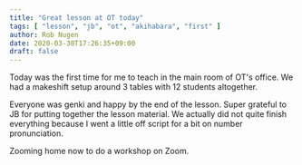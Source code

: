```yaml
---
title: "Great lesson at OT today"
tags: [ "lesson", "jb", "ot", "akihabara", "first" ]
author: Rob Nugen
date: 2020-03-30T17:26:35+09:00
draft: false
---
```


Today was the first time for me to teach in the main room of OT's
office.  We had a makeshift setup around 3 tables with 12 students
altogether.

Everyone was genki and happy by the end of the lesson.  Super grateful
to JB for putting together the lesson material.  We actually did not
quite finish everything because I went a little off script for a bit
on number pronunciation.

Zooming home now to do a workshop on Zoom.
